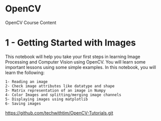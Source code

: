 # OpenCV
 OpenCV Course Content 


# 1 - Getting Started with Images

This notebook will help you take your first steps in learning Image Processing and Computer Vision using OpenCV. You will learn some important lessons using some simple examples. In this notebook, you will learn the following:

    1- Reading an image
    2- Check image attributes like datatype and shape
    3- Matrix representation of an image in Numpy
    4- Color Images and splitting/merging image channels
    5- Displaying images using matplotlib
    6- Saving images

https://github.com/techwithtim/OpenCV-Tutorials.git